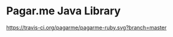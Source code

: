 Pagar.me Java Library
===========================
https://travis-ci.org/pagarme/pagarme-ruby.svg?branch=master